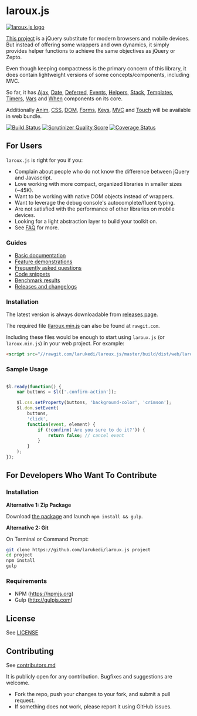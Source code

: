 # laroux.js

[![laroux.js logo](https://larukedi.github.io/laroux.js/assets/images/logo-medium.png)](https://larukedi.github.io/laroux.js/)

[This project](https://github.com/larukedi/laroux.js) is a jQuery substitute for modern browsers and mobile devices. But instead of offering some wrappers and own dynamics, it simply provides helper functions to achieve the same objectives as jQuery or Zepto.

Even though keeping compactness is the primary concern of this library, it does contain lightweight versions of some concepts/components, including MVC.

So far, it has [Ajax](https://github.com/larukedi/laroux.js/wiki/ajax), [Date](https://github.com/larukedi/laroux.js/wiki/date), [Deferred](https://github.com/larukedi/laroux.js/wiki/deferred), [Events](https://github.com/larukedi/laroux.js/wiki/events), [Helpers](https://github.com/larukedi/laroux.js/wiki/helpers), [Stack](https://github.com/larukedi/laroux.js/wiki/stack), [Templates](https://github.com/larukedi/laroux.js/wiki/templates), [Timers](https://github.com/larukedi/laroux.js/wiki/timers), [Vars](https://github.com/larukedi/laroux.js/wiki/vars) and [When](https://github.com/larukedi/laroux.js/wiki/when) components on its core.

Additionally [Anim](https://github.com/larukedi/laroux.js/wiki/anim), [CSS](https://github.com/larukedi/laroux.js/wiki/css), [DOM](https://github.com/larukedi/laroux.js/wiki/dom), [Forms](https://github.com/larukedi/laroux.js/wiki/forms), [Keys](https://github.com/larukedi/laroux.js/wiki/keys), [MVC](https://github.com/larukedi/laroux.js/wiki/mvc) and [Touch](https://github.com/larukedi/laroux.js/wiki/touch) will be available in web bundle.

[![Build Status](https://travis-ci.org/larukedi/laroux.js.png?branch=master)](https://travis-ci.org/larukedi/laroux.js)
[![Scrutinizer Quality Score](https://scrutinizer-ci.com/g/larukedi/laroux.js/badges/quality-score.png?s=0a36236d23cac2919f7aafff510a636d9437abec)](https://scrutinizer-ci.com/g/larukedi/laroux.js/)
[![Coverage Status](https://coveralls.io/repos/larukedi/laroux.js/badge.png?branch=master)](https://coveralls.io/r/larukedi/laroux.js?branch=master)


## For Users

`laroux.js` is right for you if you:

- Complain about people who do not know the difference between jQuery and Javascript.
- Love working with more compact, organized libraries in smaller sizes (~45K).
- Want to be working with native DOM objects instead of wrappers.
- Want to leverage the debug console's autocomplete/fluent typing.
- Are not satisfied with the performance of other libraries on mobile devices.
- Looking for a light abstraction layer to build your toolkit on.
- See [FAQ](https://larukedi.github.io/laroux.js/faq.html) for more.


### Guides

- [Basic documentation](https://github.com/larukedi/laroux.js/wiki)
- [Feature demonstrations](https://larukedi.github.io/laroux.js/)
- [Frequently asked questions](https://larukedi.github.io/laroux.js/faq.html)
- [Code snippets](https://larukedi.github.io/laroux.js/snippets.html)
- [Benchmark results](https://larukedi.github.io/laroux.js/benchmarks.html)
- [Releases and changelogs](https://github.com/larukedi/laroux.js/releases)


### Installation
The latest version is always downloadable from [releases page](https://github.com/larukedi/laroux.js/releases).


The required file ([laroux.min.js](//rawgit.com/larukedi/laroux.js/master/build/dist/web/laroux.min.js) can also be found at `rawgit.com`.


Including these files would be enough to start using `laroux.js` (or `laroux.min.js`) in your web project. For example:

```html
<script src="//rawgit.com/larukedi/laroux.js/master/build/dist/web/laroux.min.js"></script>
```


### Sample Usage

```js

$l.ready(function() {
    var buttons = $l(['.confirm-action']);

    $l.css.setProperty(buttons, 'background-color', 'crimson');
    $l.dom.setEvent(
        buttons,
        'click',
        function(event, element) {
            if (!confirm('Are you sure to do it?')) {
                return false; // cancel event
            }
        }
    );
});
```


## For Developers Who Want To Contribute

### Installation

**Alternative 1: Zip Package**

Download [the package](https://github.com/larukedi/laroux.js/archive/master.zip) and launch `npm install && gulp`.

**Alternative 2: Git**

On Terminal or Command Prompt:
``` bash
git clone https://github.com/larukedi/laroux.js project
cd project
npm install
gulp
```


### Requirements

* NPM (https://npmjs.org)
* Gulp (http://gulpjs.com)


## License

See [LICENSE](LICENSE)


## Contributing

See [contributors.md](contributors.md)

It is publicly open for any contribution. Bugfixes and suggestions are welcome.

* Fork the repo, push your changes to your fork, and submit a pull request.
* If something does not work, please report it using GitHub issues.
